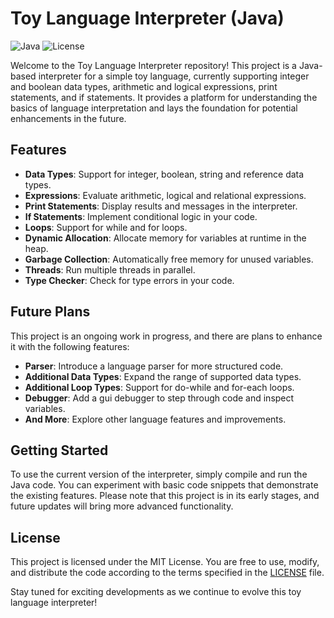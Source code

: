 # Toy Language Interpreter (Java)

![Java](https://img.shields.io/badge/Java-11%2B-orange)
![License](https://img.shields.io/badge/License-MIT-green)

Welcome to the Toy Language Interpreter repository! This project is a Java-based interpreter for a simple toy language, currently supporting integer and boolean data types, arithmetic and logical expressions, print statements, and if statements. It provides a platform for understanding the basics of language interpretation and lays the foundation for potential enhancements in the future.

## Features

- **Data Types**: Support for integer, boolean, string and reference data types.
- **Expressions**: Evaluate arithmetic, logical and relational expressions.
- **Print Statements**: Display results and messages in the interpreter.
- **If Statements**: Implement conditional logic in your code.
- **Loops**: Support for while and for loops.
- **Dynamic Allocation**: Allocate memory for variables at runtime in the heap.
- **Garbage Collection**: Automatically free memory for unused variables.
- **Threads**: Run multiple threads in parallel.
- **Type Checker**: Check for type errors in your code.

## Future Plans

This project is an ongoing work in progress, and there are plans to enhance it with the following features:

- **Parser**: Introduce a language parser for more structured code.
- **Additional Data Types**: Expand the range of supported data types.
- **Additional Loop Types**: Support for do-while and for-each loops.
- **Debugger**: Add a gui debugger to step through code and inspect variables.
- **And More**: Explore other language features and improvements.

## Getting Started

To use the current version of the interpreter, simply compile and run the Java code. You can experiment with basic code snippets that demonstrate the existing features. Please note that this project is in its early stages, and future updates will bring more advanced functionality.

## License

This project is licensed under the MIT License. You are free to use, modify, and distribute the code according to the terms specified in the [LICENSE](LICENSE) file.

Stay tuned for exciting developments as we continue to evolve this toy language interpreter!
